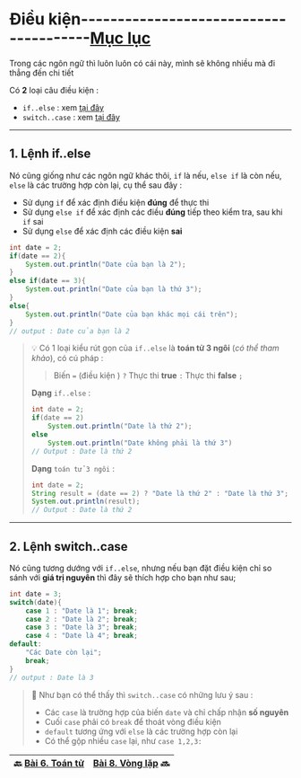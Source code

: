 # Điều kiện---------------------------------------[Mục lục](https://github.com/Zenfection/Java)

Trong các ngôn ngữ thì luôn luôn có cái này, mình sẽ không nhiều mà đi thẳng đến chi tiết

Có **2** loại câu điều kiện :

- `if..else` : xem [tại đây](https://www.youtube.com/watch?v=h3fgxLlmnUQ)
- `switch..case` : xem [tại đây](https://www.youtube.com/watch?v=IgNvSHjWxfY)

---

## 1. Lệnh if..else

Nó cũng giống như các ngôn ngữ khác thôi, `if` là nếu, `else if` là còn nếu, `else` là các trường hợp còn lại, cụ thể sau đây : 

- Sử dụng `if` để xác định điều kiện **đúng** để thực thi
- Sử dụng `else if` để xác định các điều **đúng** tiếp theo kiểm tra, sau khi `if` sai
- Sử dụng `else` để xác định các điều kiện **sai**

```java
int date = 2; 
if(date == 2){
    System.out.println("Date của bạn là 2");
}
else if(date == 3){
    System.out.println("Date của bạn là thứ 3");
}
else{
    System.out.println("Date của bạn khác mọi cái trên");
}
// output : Date của bạn là 2
```

> 💡 Có 1 loại kiểu rút gọn của `if..else` là **toán tử 3 ngôi** (*có thể tham khảo*), có cú pháp :
> 
> > Biến `=` (điều kiện ) `?` Thực thi  **true** `:` Thực thi **false** `;`
> 
> **Dạng** `if..else` : 
> 
> ```java
> int date = 2;
> if(date == 2)
>     System.out.println("Date là thứ 2");
> else
>     System.out.println("Date không phải là thứ 3")
> // Output : Date là thứ 2
> ```
> 
> **Dạng** `toán tử 3 ngôi` : 
> 
> ```java
> int date = 2;
> String result = (date == 2) ? "Date là thứ 2" : "Date là thứ 3";
> System.out.println(result);
> // Output : Date là thứ 2
> ```

---

## 2. Lệnh switch..case

Nó cũng tương dướng với `if..else`, nhưng nếu bạn đặt điều kiện chỉ so sánh với **giá trị nguyên** thì đây sẽ thích hợp cho bạn như sau;

```java
int date = 3;
switch(date){
    case 1 : "Date là 1"; break;
    case 2 : "Date là 2"; break;
    case 3 : "Date là 3"; break;
    case 4 : "Date là 4"; break;
default:
    "Các Date còn lại";
    break;
}
// output : Date là 3
```

> 🚀 Như bạn có thể thấy thì `switch..case` có những lưu ý sau :
> 
> - Các `case` là trường hợp của biến `date` và chỉ chấp nhận **số nguyên**
> - Cuối `case` phải có `break` để thoát vòng điều kiện
> - `default` tương ứng với `else` là các trường hợp còn lại
> - Có thể gộp nhiều `case` lại, như `case 1,2,3:`

| 🔙  [Bài 6. Toán tử](https://github.com/Zenfection/Java/blob/master/Java%20Basic/6.ToanTu.md) | [Bài 8. Vòng lặp](https://github.com/Zenfection/Java/blob/master/Java%20Basic/8.Vonglap.md) 🔜 |
| -------------------------------------------------------------------------------------------- | ----------------------------------------------------------------------------------------------------- |